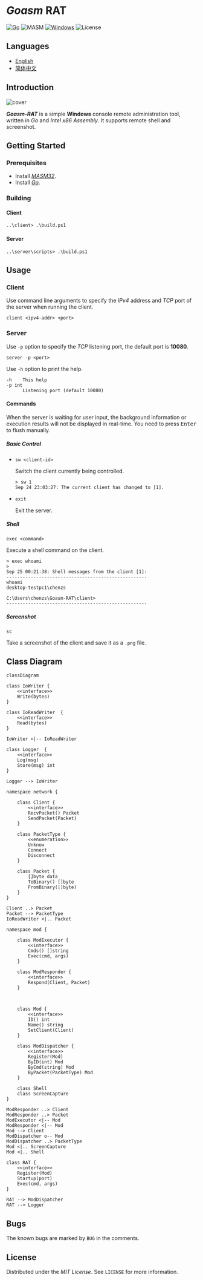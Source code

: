 # *Goasm* RAT

[![Go](docs/badges/Go-1.15.svg)](https://golang.org)
![MASM](docs/badges/MASM-8.svg)
[![Windows](docs/badges/Microsoft-Windows.svg)](https://www.microsoft.com/en-ie/windows)
![License](docs/badges/License-MIT.svg)

## Languages

- [English](https://github.com/Zhuagenborn/Goasm-RAT/blob/master/README.md)
- [简体中文](https://github.com/Zhuagenborn/Goasm-RAT/blob/master/README-CN.md)

## Introduction

![cover](cover.png)

***Goasm-RAT*** is a simple **Windows** console remote administration tool, written in *Go* and *Intel x86 Assembly*. It supports remote shell and screenshot.

## Getting Started

### Prerequisites

- Install [*MASM32*](http://www.masm32.com).
- Install [*Go*](https://golang.org).

### Building

#### Client

```console
..\client> .\build.ps1
```

#### Server

```console
..\server\scripts> .\build.ps1
```

## Usage

### Client

Use command line arguments to specify the *IPv4* address and *TCP* port of the server when running the client.

```console
client <ipv4-addr> <port>
```

### Server

Use `-p` option to specify the *TCP* listening port, the default port is **10080**.

```console
server -p <port>
```

Use `-h` option to print the help.

```console
-h    This help
-p int
      Listening port (default 10080)
```

#### Commands

When the server is waiting for user input, the background information or execution results will not be displayed in real-time. You need to press <kbd>Enter</kbd> to flush manually.

##### Basic Control

- ```console
  sw <client-id>
  ```

  Switch the client currently being controlled.

  ```console
  > sw 1
  Sep 24 23:03:27: The current client has changed to [1].
  ```

- ```console
  exit
  ```

  Exit the server.

##### Shell

```console
exec <command>
```

Execute a shell command on the client.

```console
> exec whoami
>
Sep 25 00:21:38: Shell messages from the client [1]:
----------------------------------------------------
whoami
desktop-testpc1\chenzs

C:\Users\chenzs\Goasm-RAT\client>
----------------------------------------------------
```

##### Screenshot

```console
sc
```

Take a screenshot of the client and save it as a `.png` file.

## Class Diagram

```mermaid
classDiagram

class IoWriter {
    <<interface>>
    Write(bytes)
}

class IoReadWriter  {
    <<interface>>
    Read(bytes)
}

IoWriter <|-- IoReadWriter

class Logger  {
    <<interface>>
    Log(msg)
    Store(msg) int
}

Logger --> IoWriter

namespace network {

    class Client {
        <<interface>>
        RecvPacket() Packet
        SendPacket(Packet)
    }

    class PacketType {
        <<enumeration>>
        Unknow
        Connect
        Disconnect
    }

    class Packet {
        []byte data
        ToBinary() []byte
        FromBinary([]byte)
    }
}

Client ..> Packet
Packet --> PacketType
IoReadWriter <|.. Packet

namespace mod {

    class ModExecutor {
        <<interface>>
        Cmds() []string
        Exec(cmd, args)
    }

    class ModResponder {
        <<interface>>
        Respond(Client, Packet)
    }



    class Mod {
        <<interface>>
        ID() int
        Name() string
        SetClient(Client)
    }

    class ModDispatcher {
        <<interface>>
        Register(Mod)
        ByID(int) Mod
        ByCmd(string) Mod
        ByPacket(PacketType) Mod
    }

    class Shell
    class ScreenCapture
}

ModResponder ..> Client
ModResponder ..> Packet
ModExecutor <|-- Mod
ModResponder <|-- Mod
Mod --> Client
ModDispatcher o-- Mod
ModDispatcher ..> PacketType
Mod <|.. ScreenCapture
Mod <|.. Shell

class RAT {
    <<interface>>
    Register(Mod)
    Startup(port)
    Exec(cmd, args)
}

RAT --> ModDispatcher
RAT --> Logger
```

## Bugs

The known bugs are marked by `BUG` in the comments.

## License

Distributed under the *MIT License*. See `LICENSE` for more information.